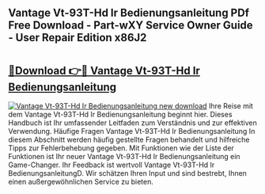 ## Vantage Vt-93T-Hd Ir Bedienungsanleitung PDf Free Download - Part-wXY Service Owner Guide - User Repair Edition x86J2

# <h2><a href="http://df44gyp.blite.top/?on=Vantage+Vt-93T-Hd+Ir+Bedienungsanleitung">🔗Download 👉🔴 Vantage Vt-93T-Hd Ir Bedienungsanleitung</a></h2>

[![Vantage Vt-93T-Hd Ir Bedienungsanleitung new download](https://i.imgur.com/lujVjoI.png)](http://df44gyp.blite.top/?on=Vantage+Vt-93T-Hd+Ir+Bedienungsanleitung)
Ihre Reise mit dem Vantage Vt-93T-Hd Ir Bedienungsanleitung beginnt hier. Dieses Handbuch ist Ihr umfassender Leitfaden zum Verständnis und zur effektiven Verwendung. Häufige Fragen Vantage Vt-93T-Hd Ir Bedienungsanleitung In diesem Abschnitt werden häufig gestellte Fragen behandelt und hilfreiche Tipps zur Fehlerbehebung gegeben. Mit Funktionen wie der Liste der Funktionen ist Ihr neuer Vantage Vt-93T-Hd Ir Bedienungsanleitung ein Game-Changer. Ihr Feedback ist wertvoll Vantage Vt-93T-Hd Ir BedienungsanleitungD. Wir schätzen Ihren Input und sind bestrebt, Ihnen einen außergewöhnlichen Service zu bieten.
